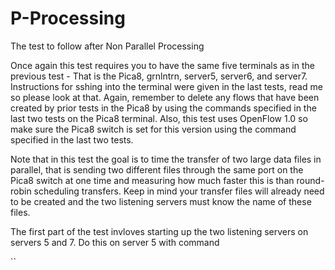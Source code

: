 # P-Processing
The test to follow after Non Parallel Processing

Once again this test requires you to have the same five terminals as in the previous test - That is the Pica8, grnlntrn, server5, server6, and server7.  Instructions for sshing into the terminal were given in the last tests, read me so please look at that.  Again, remember to delete any flows that have been created by prior tests in the Pica8 by using the commands specified in the last two tests on the Pica8 terminal.  Also, this test uses OpenFlow 1.0 so make sure the Pica8 switch is set for this version using the command specified in the last two tests.

Note that in this test the goal is to time the transfer of two large data files in parallel, that is sending two different files through the same port on the Pica8 switch at one time and measuring how much faster this is than round-robin scheduling transfers.  Keep in mind your transfer files will already need to be created and the two listening servers must know the name of these files.

The first part of the test invloves starting up the two listening servers on servers 5 and 7.  Do this on server 5 with command

``
